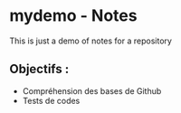 # mydemo - Notes
This is just a demo of notes for a repository

## Objectifs :
- Compréhension des bases de Github
- Tests de codes
